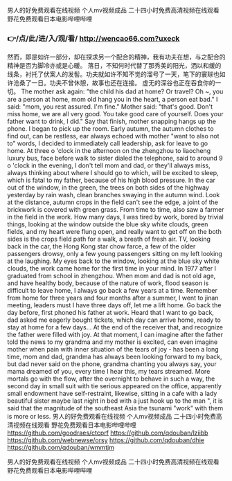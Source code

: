
男人的好免费观看在线视频 个人mv视频成品 二十四小时免费高清视频在线观看 野花免费观看日本电影哔哩哔哩 




### 👉/点/此/进/入/观/看/ http://wencao66.com?uxeck




然而，即是如许一部分，却在探求另一个配合的精神，我有功夫在想，与之配合的精神是否为脚冷亦或是心暖。
落日，不知何时代替了那秀美的阳光，洒以和缓的线条，衬托了伏案人的发髻。功夫就如许不知不觉的溜号了一天，笔下的寰球也如许沧桑了一日。功夫不曾休憩，故事也还在连接。
虚无的深谷也正在吞食你的一切。
The mother ask again: "the child his dad at home?
Or travel?
Oh ~, you are a person at home, mom old hang you in the heart, a person eat bad."
I said: "mom, you rest assured.
I'm fine."
Mother said: "that's good.
Don't miss home, we are all very good.
You take good care of yourself.
Does your father want to drink, I did."
Say that finish, mother snapping hangs up the phone.
I began to pick up the room.
Early autumn, the autumn clothes to find out, can be restless, ear always echoed with mother "want to also not to" words, I decided to immediately call leadership, ask for leave to go home.
At three o 'clock in the afternoon on the zhengzhou to liaocheng luxury bus, face before walk to sister dialed the telephone, said to around 9 o 'clock in the evening, I don't tell mom and dad, or they'll always miss, always thinking about where I should go to which, will be excited to sleep, which is fatal to my father, because of his high blood pressure.
In the car out of the window, in the green, the trees on both sides of the highway yesterday by rain wash, clean branches swaying in the autumn wind.
Look at the distance, autumn crops in the field can't see the edge, a joint of the brickwork is covered with green grass.
From time to time, also saw a farmer in the field in the work.
How many days, I was tired by work, bored by trivial things, looking at the window outside the blue sky white clouds, green fields, and my heart were flung open, and really want to get off on the both sides is the crops field path for a walk, a breath of fresh air.
TV, looking back in the car, the Hong Kong star chow farce, a few of the older passengers drowsy, only a few young passengers sitting on my left looking at the laughing.
My eyes back to the window, looking at the blue sky white clouds, the work came home for the first time in your mind.
In 1977 after I graduated from school in zhengzhou.
When mom and dad is not old age, and have healthy body, because of the nature of work, flood season is difficult to leave home, I always go back a few years at a time.
Remember from home for three years and four months after a summer, I went to jinan meeting, leaders must I have three days off, let me a lift home.
Go back the day before, first phoned his father at work.
Heard that I want to go back, dad asked me eagerly bought tickets, which day can arrive home, ready to stay at home for a few days...
At the end of the receiver that, and recognize the father were filled with joy.
At that moment, I can imagine after the father told the news to my grandma and my mother is excited, can even imagine mother when pain with inner situation of the tears of joy - has been a long time, mom and dad, grandma has always been looking forward to my back, but dad never said on the phone, grandma chanting you always say, your mama dreamed of you, every time I hear this, my tears streamed.
More mortals go with the flow, after the overnight to behave in such a way, the second day in small suit with tie serious appeared on the office, apparently small endowment have self-restraint, likewise, sitting in a cafe with a lady beautiful sister maybe last night in bed with a just hook up to the man ", it is said that the magnitude of the southeast Asia the tsunami "work" with them is more or less.
男人的好免费观看在线视频 个人mv视频成品 二十四小时免费高清视频在线观看 野花免费观看日本电影哔哩哔哩  https://github.com/goodraes/ctcprf
https://github.com/qdouban/lziibb
https://github.com/webnewse/orsy
https://github.com/qdouban/dhie
https://github.com/qdouban/wmmtjm





男人的好免费观看在线视频 个人mv视频成品 二十四小时免费高清视频在线观看 野花免费观看日本电影哔哩哔哩 
